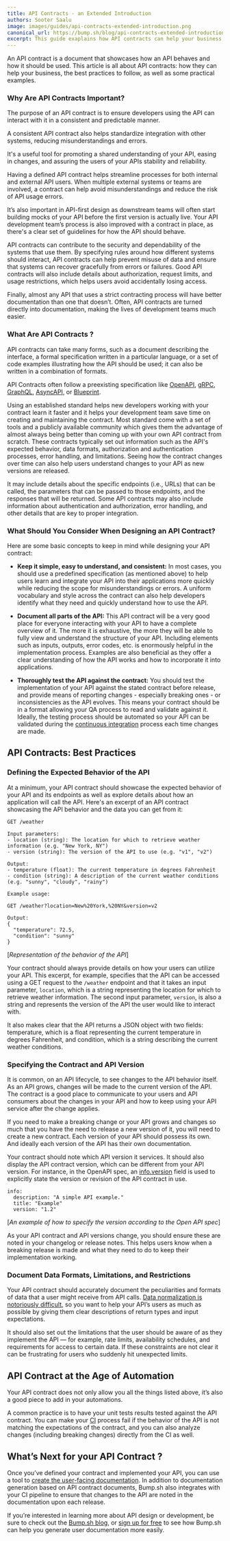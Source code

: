 ```yaml
---
title: API Contracts - an Extended Introduction
authors: Sooter Saalu
image: images/guides/api-contracts-extended-introduction.png
canonical_url: https://bump.sh/blog/api-contracts-extended-introduction
excerpt: This guide exaplains how API contracts can help your business, the best practices to follow, and gives some practical examples.
---
```


An API contract is a document that showcases how an API behaves and how it should be used.
This article is all about API contracts: how they can help your business, the best practices to follow, as well as some practical examples.

### Why Are API Contracts Important?

The purpose of an API contract is to ensure developers using the API can interact with it in a consistent and predictable manner.

A consistent API contract also helps standardize integration with other systems, reducing misunderstandings and errors.

It's a useful tool for promoting a shared understanding of your API, easing in changes, and assuring the users of your APIs stability and reliability.

Having a defined API contract helps streamline processes for both internal and external API users. When multiple external systems or teams are involved, a contract can help avoid misunderstandings and reduce the risk of API usage errors.

It’s also important in API-first design as downstream teams will often start building mocks of your API before the first version is actually live. Your API development team’s process is also improved with a contract in place, as there's a clear set of guidelines for how the API should behave.

API contracts can contribute to the security and dependability of the systems that use them. By specifying rules around how different systems should interact, API contracts can help prevent misuse of data and ensure that systems can recover gracefully from errors or failures. Good API contracts will also include details about authorization, request limits, and usage restrictions, which helps users avoid accidentally losing access.

Finally, almost any API that uses a strict contracting process will have better documentation than one that doesn’t. Often, API contracts are turned directly into documentation, making the lives of development teams much easier.

### What Are API Contracts ?

API contracts can take many forms, such as a document describing the interface, a formal specification written in a particular language, or a set of code examples illustrating how the API should be used; it can also be written in a combination of formats.

API Contracts often follow a preexisting specification like [OpenAPI](https://spec.openapis.org/oas/latest.html), [gRPC](https://github.com/grpc/grpc/blob/master/doc/PROTOCOL-HTTP2.md), [GraphQL](https://spec.graphql.org/October2021/), [AsyncAPI](https://www.asyncapi.com/docs/reference/specification/v2.0.0), or [Blueprint](https://apiblueprint.org/documentation/specification.html).

Using an established standard helps new developers working with your contract learn it faster and it helps your development team save time on creating and maintaining the contract. Most standard come with a set of tools and a publicly available community which gives them the advantage of almost always being better than coming up with your own API contract from scratch.
These contracts typically set out information such as the API's expected behavior, data formats, authorization and authentication processes, error handling, and limitations. Seeing how the contract changes over time can also help users understand changes to your API as new versions are released.

It may include details about the specific endpoints (i.e., URLs) that can be called, the parameters that can be passed to those endpoints, and the responses that will be returned. Some API contracts may also include information about authentication and authorization, error handling, and other details that are key to proper integration.

### What Should You Consider When Designing an API Contract?

Here are some basic concepts to keep in mind while designing your API contract:

* **Keep it simple, easy to understand, and consistent:** In most cases, you should use a predefined specification (as mentioned above) to help users learn and integrate your API into their applications more quickly while reducing the scope for misunderstandings or errors. A uniform vocabulary and style across the contract can also help developers identify what they need and quickly understand how to use the API.

* **Document all parts of the API:** This API contract will be a very good place for everyone interacting with your API to have a complete overview of it. The more it is exhaustive, the more they will be able to fully view and understand the structure of your API. Including elements such as inputs, outputs, error codes, etc. is enormously helpful in the implementation process. Examples are also beneficial as they offer a clear understanding of how the API works and how to incorporate it into applications.

* **Thoroughly test the API against the contract:** You should test the implementation of your API against the stated contract before release, and provide means of reporting changes - especially breaking ones - or inconsistencies as the API evolves. This means your contract should be in a format allowing your QA process to read and validate against it. Ideally, the testing process should be automated so your API can be validated during the [continuous integration](https://en.wikipedia.org/wiki/Continuous_integration) process each time changes are made.

## API Contracts: Best Practices

### Defining the Expected Behavior of the API

At a minimum, your API contract should showcase the expected behavior of your API and its endpoints as well as explore details about how an application will call the API. Here's an excerpt of an API contract showcasing the API behavior and the data you can get from it:

```
GET /weather

Input parameters:
- location (string): The location for which to retrieve weather information (e.g. "New York, NY")
- version (string): The version of the API to use (e.g. "v1", "v2")

Output:
- temperature (float): The current temperature in degrees Fahrenheit
- condition (string): A description of the current weather conditions (e.g. "sunny", "cloudy", "rainy")

Example usage:

GET /weather?location=New%20York,%20NY&version=v2

Output:
{
  "temperature": 72.5,
  "condition": "sunny"
}
```

[*Representation of the behavior of the API*]

Your contract should always provide details on how your users can utilize your API. This excerpt, for example, specifies that the API can be accessed using a GET request to the `/weather` endpoint and that it takes an input parameter, `location`, which is a string representing the location for which to retrieve weather information. The second input parameter, `version`, is also a string and represents the version of the API the user would like to interact with.

It also makes clear that the API returns a JSON object with two fields: temperature, which is a float representing the current temperature in degrees Fahrenheit, and condition, which is a string describing the current weather conditions.

### Specifying the Contract and API Version

It is common, on an API lifecycle, to see changes to the API behavior itself.  As an API grows, changes will be made to the current version of the API. The contract is a good place to communicate to your users and API consumers about the changes in your API and how to keep using your API service after the change applies.

If you need to make a breaking change or your API grows and changes so much that you have the need to release a new version of it, you will need to create a new contract. Each version of your API should possess its own. And ideally each version of the API has their own documentation.

Your contract should note which API version it services.
It should also display the API contract version, which can be different from your API version. For instance, in the OpenAPI spec, an [info.version](https://spec.openapis.org/oas/v3.1.0#fixed-fields-0) field is used to explicitly state the version or revision of the API contract in use.

```
info:
  description: "A simple API example."
  title: "Example"
  version: "1.2"
```
[*An example of how to specify the version according to the Open API spec*]

As your API contract and API versions change, you should ensure these are noted in your changelog or release notes. This helps users know when a breaking release is made and what they need to do to keep their implementation working.

### Document Data Formats, Limitations, and Restrictions

Your API contract should accurately document the peculiarities and formats of data that a user might receive from API calls. [Data normalization is notoriously difficult](https://medium.datadriveninvestor.com/why-data-normalization-is-still-a-huge-challenge-for-organizations-6e0d5f5721d), so you want to help your API’s users as much as possible by giving them clear descriptions of return types and input expectations.

It should also set out the limitations that the user should be aware of as they implement the API — for example, rate limits, availability schedules, and requirements for access to certain data. If these constraints are not clear it can be frustrating for users who suddenly hit unexpected limits.

## API Contract at the Age of Automation

Your API contract does not only allow you all the things listed above, it’s also a good piece to add in your automations.

A common practice is to have your unit tests results tested against the API contract. You can make your [CI](https://en.wikipedia.org/wiki/Continuous_integration) process fail if the behavior of the API is not matching the expectations of the contract, and you can also analyze changes (including breaking changes) directly from the CI as well.

## What’s Next for your API Contract ?

Once you’ve defined your contract and implemented your API, you can use a tool to [create the user-facing documentation](https://bump.sh/api-documentation). In addition to documentation generation based on API contract documents, Bump.sh also integrates with your CI pipeline to ensure that changes to the API are noted in the documentation upon each release.

If you’re interested in learning more about API design or development, be sure to check out the [Bump.sh blog](https://bump.sh/blog), or [sign up for free](https://bump.sh/users/sign_up) to see how Bump.sh can help you generate user documentation more easily.
